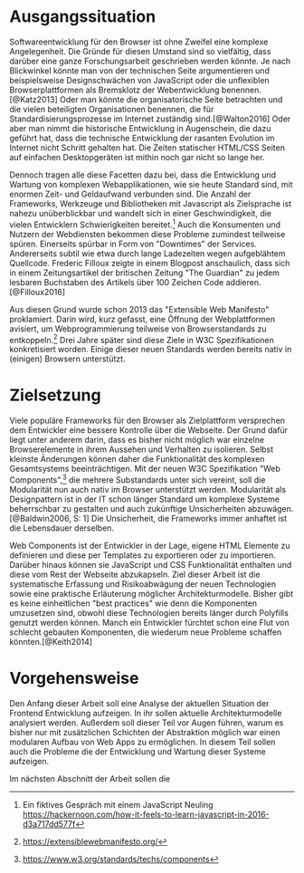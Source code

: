 # Ausgangssituation

Softwareentwicklung für den Browser ist ohne Zweifel eine komplexe Angelegenheit. Die Gründe für diesen Umstand sind so vielfältig, dass darüber eine ganze Forschungsarbeit geschrieben werden könnte. Je nach Blickwinkel könnte man von der technischen Seite argumentieren und beispielsweise Designschwächen von JavaScript oder die unflexiblen Browserplattformen als Bremsklotz der Webentwicklung benennen.[@Katz2013] Oder man könnte die organisatorische Seite betrachten und die vielen beteiligten Organisationen benennen, die für Standardisierungsprozesse im Internet zuständig sind.[@Walton2016] Oder aber man nimmt die historische Entwicklung in Augenschein, die dazu geführt hat, dass die technische Entwicklung der rasanten Evolution im Internet nicht Schritt gehalten hat. Die Zeiten statischer HTML/CSS Seiten auf einfachen Desktopgeräten ist mithin noch gar nicht so lange her.

Dennoch tragen alle diese Facetten dazu bei, dass die Entwicklung und Wartung von komplexen Webapplikationen, wie sie heute Standard sind, mit enormen Zeit- und Geldaufwand verbunden sind. Die Anzahl der Frameworks, Werkzeuge und Bibliotheken mit Javascript als Zielsprache ist nahezu unüberblickbar und wandelt sich in einer Geschwindigkeit, die vielen Entwicklern Schwierigkeiten bereitet.[^fn1] Auch die Konsumenten und Nutzern der Webdiensten bekommen diese Probleme zumindest teilweise spüren. Einerseits spürbar in Form von "Downtimes" der Services. Andererseits subtil wie etwa durch lange Ladezeiten wegen aufgeblähtem Quellcode. Frederic Filloux zeigte in einem Blogpost anschaulich, dass sich in einem Zeitungsartikel der britischen Zeitung "The Guardian" zu jedem lesbaren Buchstaben des Artikels über 100 Zeichen Code addieren.[@Filloux2016]

Aus diesen Grund wurde schon 2013 das "Extensible Web Manifesto" proklamiert. Darin wird, kurz gefasst, eine Öffnung der Webplattformen avisiert, um Webprogrammierung teilweise von Browserstandards zu entkoppeln.[^fn2] Drei Jahre später sind diese Ziele in W3C Spezifikationen konkretisiert worden. Einige dieser neuen Standards werden bereits nativ in (einigen) Browsern unterstützt.

# Zielsetzung

Viele populäre Frameworks für den Browser als Zielplattform versprechen dem Entwickler eine bessere Kontrolle über die Webseite. Der Grund dafür liegt unter anderem darin, dass es bisher nicht möglich war einzelne Browserelemente in ihrem Aussehen und Verhalten zu isolieren. Selbst kleinste Änderungen können daher die Funktionalität des komplexen Gesamtsystems beeinträchtigen. Mit der neuen W3C Spezifikation "Web Components",[^fn3] die mehrere Substandards unter sich vereint, soll die Modularität nun auch nativ im Browser unterstützt werden. Modularität als Designpattern ist in der IT schon länger Standard um komplexe Systeme beherrschbar zu gestalten und auch zukünftige Unsicherheiten abzuwägen.[@Baldwin2006, S: 1] Die Unsicherheit, die Frameworks immer anhaftet ist die Lebensdauer derselben.

Web Components ist der Entwickler in der Lage, eigene HTML Elemente zu definieren und diese per Templates zu exportieren oder zu importieren. Darüber hinaus können sie JavaScript und CSS Funktionalität enthalten und diese vom Rest der Webseite abzukapseln. Ziel dieser Arbeit ist die systematische Erfassung und Risikoabwägung der neuen Technologien sowie eine praktische Erläuterung möglicher Architekturmodelle. Bisher gibt es keine einheitlichen "best practices" wie denn die Komponenten umzusetzen sind, obwohl diese Technologien bereits länger durch Polyfills genutzt werden können. Manch ein Entwickler fürchtet schon eine Flut von schlecht gebauten Komponenten, die wiederum neue Probleme schaffen könnten.[@Keith2014]

# Vorgehensweise

Den Anfang dieser Arbeit soll eine Analyse der aktuellen Situation der Frontend Entwicklung aufzeigen. In ihr sollen aktuelle Architekturmodelle analysiert werden. Außerdem soll dieser Teil vor Augen führen, warum es bisher nur mit zusätzlichen Schichten der Abstraktion möglich war einen modularen Aufbau von Web Apps zu ermöglichen. In diesem Teil sollen auch die Probleme die der Entwicklung und Wartung dieser Systeme aufzeigen.

Im nächsten Abschnitt der Arbeit sollen die  

[^fn1]: Ein fiktives Gespräch mit einem JavaScript Neuling https://hackernoon.com/how-it-feels-to-learn-javascript-in-2016-d3a717dd577f

[^fn2]: https://extensiblewebmanifesto.org/

[^fn3]: https://www.w3.org/standards/techs/components